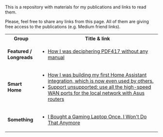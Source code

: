 This is a repository with materials for my publications and links to read them.

Please, feel free to share any links from this page. All of them are giving free access to the publications (e.g. Medium friend links).

<table>
<tr><th>Group</th><th>Title & link</th></tr>
<tr>
<td><b>Featured /<br/>Longreads</b></td>
<td><ul>
<li><a href="https://medium.com/@vaskivskyi/871b78c286dd?source=friends_link&sk=111a0a4bc9d5ba5285ee802bc3303630">How I was deciphering PDF417 without any manual</a></li>
</ul></td>
</tr>
<tr>
<td><b>Smart Home</b></td>
<td><ul>
<li><a href="https://medium.com/@vaskivskyi/how-i-was-building-my-first-home-assistant-integration-which-is-now-even-used-by-others-d944d3e4e1ce?sk=b4906cadd13f2761cd7c111da610715e">How I was building my first Home Assistant integration, which is now even used by others.</a></li>
<li><a href="https://medium.com/@vaskivskyi/support-unsupported-use-all-the-high-speed-wan-ports-for-the-local-network-with-asus-routers-459e8b3955b4?sk=3f3c7d425d2fd45cdb2ce7f9c95932a8">Support unsupported: use all the high-speed WAN ports for the local network with Asus routers</a></li>
</ul></td>
</tr>
<tr>
<td><b>Something</b></td>
<td><ul>
<li><a href="https://medium.com/@vaskivskyi/i-bought-a-gaming-laptop-once-i-wont-do-that-anymore-370ad23efc0b?sk=e67b2a33ca013e5b7e2114d489ec4ec6">I Bought a Gaming Laptop Once. I Won't Do That Anymore</a></li>
</ul></td>
</tr>
</table>
 